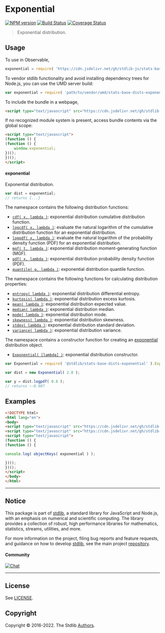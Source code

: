 <!--

@license Apache-2.0

Copyright (c) 2018 The Stdlib Authors.

Licensed under the Apache License, Version 2.0 (the "License");
you may not use this file except in compliance with the License.
You may obtain a copy of the License at

   http://www.apache.org/licenses/LICENSE-2.0

Unless required by applicable law or agreed to in writing, software
distributed under the License is distributed on an "AS IS" BASIS,
WITHOUT WARRANTIES OR CONDITIONS OF ANY KIND, either express or implied.
See the License for the specific language governing permissions and
limitations under the License.

-->

# Exponential

[![NPM version][npm-image]][npm-url] [![Build Status][test-image]][test-url] [![Coverage Status][coverage-image]][coverage-url] <!-- [![dependencies][dependencies-image]][dependencies-url] -->

> Exponential distribution.



<section class="usage">

## Usage

To use in Observable,

```javascript
exponential = require( 'https://cdn.jsdelivr.net/gh/stdlib-js/stats-base-dists-exponential@umd/browser.js' )
```

To vendor stdlib functionality and avoid installing dependency trees for Node.js, you can use the UMD server build:

```javascript
var exponential = require( 'path/to/vendor/umd/stats-base-dists-exponential/index.js' )
```

To include the bundle in a webpage,

```html
<script type="text/javascript" src="https://cdn.jsdelivr.net/gh/stdlib-js/stats-base-dists-exponential@umd/browser.js"></script>
```

If no recognized module system is present, access bundle contents via the global scope:

```html
<script type="text/javascript">
(function () {
(function () {
    window.exponential;
})();
})();
</script>
```

#### exponential

Exponential distribution.

```javascript
var dist = exponential;
// returns {...}
```

The namespace contains the following distribution functions:

<!-- <toc pattern="*+(cdf|pdf|mgf|quantile)*"> -->

<div class="namespace-toc">

-   <span class="signature">[`cdf( x, lambda )`][@stdlib/stats/base/dists/exponential/cdf]</span><span class="delimiter">: </span><span class="description">exponential distribution cumulative distribution function.</span>
-   <span class="signature">[`logcdf( x, lambda )`][@stdlib/stats/base/dists/exponential/logcdf]</span><span class="delimiter">: </span><span class="description">evaluate the natural logarithm of the cumulative distribution function for an exponential distribution.</span>
-   <span class="signature">[`logpdf( x, lambda )`][@stdlib/stats/base/dists/exponential/logpdf]</span><span class="delimiter">: </span><span class="description">evaluate the natural logarithm of the probability density function (PDF) for an exponential distribution.</span>
-   <span class="signature">[`mgf( t, lambda )`][@stdlib/stats/base/dists/exponential/mgf]</span><span class="delimiter">: </span><span class="description">exponential distribution moment-generating function (MGF).</span>
-   <span class="signature">[`pdf( x, lambda )`][@stdlib/stats/base/dists/exponential/pdf]</span><span class="delimiter">: </span><span class="description">exponential distribution probability density function (PDF).</span>
-   <span class="signature">[`quantile( p, lambda )`][@stdlib/stats/base/dists/exponential/quantile]</span><span class="delimiter">: </span><span class="description">exponential distribution quantile function.</span>

</div>

<!-- </toc> -->

The namespace contains the following functions for calculating distribution properties:

<!-- <toc pattern="*+(entropy|kurtosis|mean|median|mode|skewness|stdev|variance)*"> -->

<div class="namespace-toc">

-   <span class="signature">[`entropy( lambda )`][@stdlib/stats/base/dists/exponential/entropy]</span><span class="delimiter">: </span><span class="description">exponential distribution differential entropy.</span>
-   <span class="signature">[`kurtosis( lambda )`][@stdlib/stats/base/dists/exponential/kurtosis]</span><span class="delimiter">: </span><span class="description">exponential distribution excess kurtosis.</span>
-   <span class="signature">[`mean( lambda )`][@stdlib/stats/base/dists/exponential/mean]</span><span class="delimiter">: </span><span class="description">exponential distribution expected value.</span>
-   <span class="signature">[`median( lambda )`][@stdlib/stats/base/dists/exponential/median]</span><span class="delimiter">: </span><span class="description">exponential distribution median.</span>
-   <span class="signature">[`mode( lambda )`][@stdlib/stats/base/dists/exponential/mode]</span><span class="delimiter">: </span><span class="description">exponential distribution mode.</span>
-   <span class="signature">[`skewness( lambda )`][@stdlib/stats/base/dists/exponential/skewness]</span><span class="delimiter">: </span><span class="description">exponential distribution skewness.</span>
-   <span class="signature">[`stdev( lambda )`][@stdlib/stats/base/dists/exponential/stdev]</span><span class="delimiter">: </span><span class="description">exponential distribution standard deviation.</span>
-   <span class="signature">[`variance( lambda )`][@stdlib/stats/base/dists/exponential/variance]</span><span class="delimiter">: </span><span class="description">exponential distribution variance.</span>

</div>

<!-- </toc> -->

The namespace contains a constructor function for creating an [exponential][exponential-distribution] distribution object.

<!-- <toc pattern="*ctor*"> -->

<div class="namespace-toc">

-   <span class="signature">[`Exponential( [lambda] )`][@stdlib/stats/base/dists/exponential/ctor]</span><span class="delimiter">: </span><span class="description">exponential distribution constructor.</span>

</div>

<!-- </toc> -->

```javascript
var Exponential = require( '@stdlib/stats-base-dists-exponential' ).Exponential;

var dist = new Exponential( 2.0 );

var y = dist.logpdf( 0.8 );
// returns ~-0.907
```

</section>

<!-- /.usage -->

<section class="examples">

## Examples

<!-- TODO: better examples -->

<!-- eslint no-undef: "error" -->

```html
<!DOCTYPE html>
<html lang="en">
<body>
<script type="text/javascript" src="https://cdn.jsdelivr.net/gh/stdlib-js/utils-keys@umd/browser.js"></script>
<script type="text/javascript" src="https://cdn.jsdelivr.net/gh/stdlib-js/stats-base-dists-exponential@umd/browser.js"></script>
<script type="text/javascript">
(function () {
(function () {

console.log( objectKeys( exponential ) );

})();
})();
</script>
</body>
</html>
```

</section>

<!-- /.examples -->

<!-- Section for related `stdlib` packages. Do not manually edit this section, as it is automatically populated. -->

<section class="related">

</section>

<!-- /.related -->

<!-- Section for all links. Make sure to keep an empty line after the `section` element and another before the `/section` close. -->


<section class="main-repo" >

* * *

## Notice

This package is part of [stdlib][stdlib], a standard library for JavaScript and Node.js, with an emphasis on numerical and scientific computing. The library provides a collection of robust, high performance libraries for mathematics, statistics, streams, utilities, and more.

For more information on the project, filing bug reports and feature requests, and guidance on how to develop [stdlib][stdlib], see the main project [repository][stdlib].

#### Community

[![Chat][chat-image]][chat-url]

---

## License

See [LICENSE][stdlib-license].


## Copyright

Copyright &copy; 2016-2022. The Stdlib [Authors][stdlib-authors].

</section>

<!-- /.stdlib -->

<!-- Section for all links. Make sure to keep an empty line after the `section` element and another before the `/section` close. -->

<section class="links">

[npm-image]: http://img.shields.io/npm/v/@stdlib/stats-base-dists-exponential.svg
[npm-url]: https://npmjs.org/package/@stdlib/stats-base-dists-exponential

[test-image]: https://github.com/stdlib-js/stats-base-dists-exponential/actions/workflows/test.yml/badge.svg?branch=v0.0.7
[test-url]: https://github.com/stdlib-js/stats-base-dists-exponential/actions/workflows/test.yml?query=branch:v0.0.7

[coverage-image]: https://img.shields.io/codecov/c/github/stdlib-js/stats-base-dists-exponential/main.svg
[coverage-url]: https://codecov.io/github/stdlib-js/stats-base-dists-exponential?branch=main

<!--

[dependencies-image]: https://img.shields.io/david/stdlib-js/stats-base-dists-exponential.svg
[dependencies-url]: https://david-dm.org/stdlib-js/stats-base-dists-exponential/main

-->

[chat-image]: https://img.shields.io/gitter/room/stdlib-js/stdlib.svg
[chat-url]: https://gitter.im/stdlib-js/stdlib/

[stdlib]: https://github.com/stdlib-js/stdlib

[stdlib-authors]: https://github.com/stdlib-js/stdlib/graphs/contributors

[umd]: https://github.com/umdjs/umd
[es-module]: https://developer.mozilla.org/en-US/docs/Web/JavaScript/Guide/Modules

[deno-url]: https://github.com/stdlib-js/stats-base-dists-exponential/tree/deno
[umd-url]: https://github.com/stdlib-js/stats-base-dists-exponential/tree/umd
[esm-url]: https://github.com/stdlib-js/stats-base-dists-exponential/tree/esm
[branches-url]: https://github.com/stdlib-js/stats-base-dists-exponential/blob/main/branches.md

[stdlib-license]: https://raw.githubusercontent.com/stdlib-js/stats-base-dists-exponential/main/LICENSE

[exponential-distribution]: https://en.wikipedia.org/wiki/Exponential_distribution

<!-- <toc-links> -->

[@stdlib/stats/base/dists/exponential/ctor]: https://github.com/stdlib-js/stats-base-dists-exponential-ctor/tree/umd/tree/umd

[@stdlib/stats/base/dists/exponential/entropy]: https://github.com/stdlib-js/stats-base-dists-exponential-entropy/tree/umd/tree/umd

[@stdlib/stats/base/dists/exponential/kurtosis]: https://github.com/stdlib-js/stats-base-dists-exponential-kurtosis/tree/umd/tree/umd

[@stdlib/stats/base/dists/exponential/mean]: https://github.com/stdlib-js/stats-base-dists-exponential-mean/tree/umd/tree/umd

[@stdlib/stats/base/dists/exponential/median]: https://github.com/stdlib-js/stats-base-dists-exponential-median/tree/umd/tree/umd

[@stdlib/stats/base/dists/exponential/mode]: https://github.com/stdlib-js/stats-base-dists-exponential-mode/tree/umd/tree/umd

[@stdlib/stats/base/dists/exponential/skewness]: https://github.com/stdlib-js/stats-base-dists-exponential-skewness/tree/umd/tree/umd

[@stdlib/stats/base/dists/exponential/stdev]: https://github.com/stdlib-js/stats-base-dists-exponential-stdev/tree/umd/tree/umd

[@stdlib/stats/base/dists/exponential/variance]: https://github.com/stdlib-js/stats-base-dists-exponential-variance/tree/umd/tree/umd

[@stdlib/stats/base/dists/exponential/cdf]: https://github.com/stdlib-js/stats-base-dists-exponential-cdf/tree/umd/tree/umd

[@stdlib/stats/base/dists/exponential/logcdf]: https://github.com/stdlib-js/stats-base-dists-exponential-logcdf/tree/umd/tree/umd

[@stdlib/stats/base/dists/exponential/logpdf]: https://github.com/stdlib-js/stats-base-dists-exponential-logpdf/tree/umd/tree/umd

[@stdlib/stats/base/dists/exponential/mgf]: https://github.com/stdlib-js/stats-base-dists-exponential-mgf/tree/umd/tree/umd

[@stdlib/stats/base/dists/exponential/pdf]: https://github.com/stdlib-js/stats-base-dists-exponential-pdf/tree/umd/tree/umd

[@stdlib/stats/base/dists/exponential/quantile]: https://github.com/stdlib-js/stats-base-dists-exponential-quantile/tree/umd/tree/umd

<!-- </toc-links> -->

</section>

<!-- /.links -->
